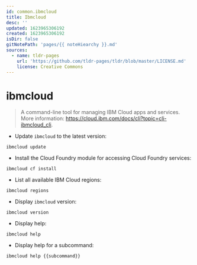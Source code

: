 ```yaml
---
id: common.ibmcloud
title: Ibmcloud
desc: ''
updated: 1623965306192
created: 1623965306192
isDir: false
gitNotePath: 'pages/{{ noteHiearchy }}.md'
sources:
  - name: tldr-pages
    url: 'https://github.com/tldr-pages/tldr/blob/master/LICENSE.md'
    license: Creative Commons
---
```

# ibmcloud

> A command-line tool for managing IBM Cloud apps and services.
> More information: <https://cloud.ibm.com/docs/cli?topic=cli-ibmcloud_cli>.

- Update `ibmcloud` to the latest version:

`ibmcloud update`

- Install the Cloud Foundry module for accessing Cloud Foundry services:

`ibmcloud cf install`

- List all available IBM Cloud regions:

`ibmcloud regions`

- Display `ibmcloud` version:

`ibmcloud version`

- Display help:

`ibmcloud help`

- Display help for a subcommand:

`ibmcloud help {{subcommand}}`

